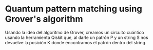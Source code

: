 # Quantum pattern matching using Grover's algorithm
Usando la idea del algoritmo de Grover, creamos un circuito cuántico usando la herramienta Qiskit que, al darle un patrón P y un string S nos devuelve la posición K donde encontramos el patrón dentro del string.
